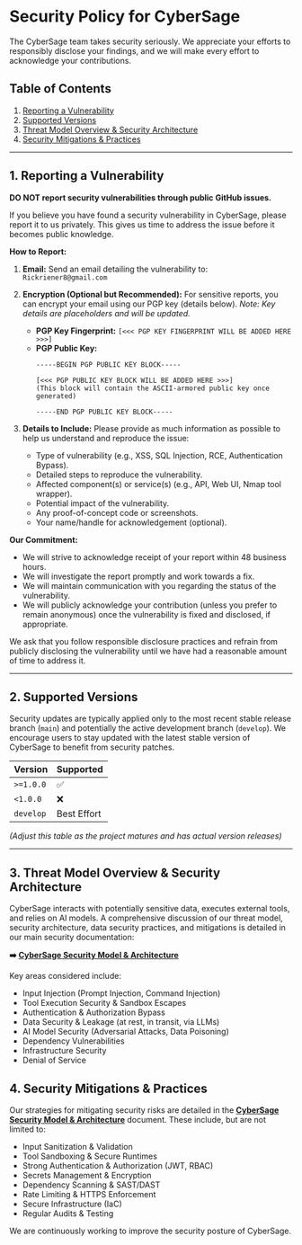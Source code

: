 # Security Policy for CyberSage

The CyberSage team takes security seriously. We appreciate your efforts to responsibly disclose your findings, and we will make every effort to acknowledge your contributions.

## Table of Contents

1.  [Reporting a Vulnerability](#1-reporting-a-vulnerability)
2.  [Supported Versions](#2-supported-versions)
3.  [Threat Model Overview & Security Architecture](#3-threat-model-overview--security-architecture)
4.  [Security Mitigations & Practices](#4-security-mitigations--practices)

---

## 1. Reporting a Vulnerability

**DO NOT report security vulnerabilities through public GitHub issues.**

If you believe you have found a security vulnerability in CyberSage, please report it to us privately. This gives us time to address the issue before it becomes public knowledge.

**How to Report:**

1.  **Email:** Send an email detailing the vulnerability to:
    `Rickriener8@gmail.com`

2.  **Encryption (Optional but Recommended):** For sensitive reports, you can encrypt your email using our PGP key (details below). *Note: Key details are placeholders and will be updated.*
    *   **PGP Key Fingerprint:** `[<<< PGP KEY FINGERPRINT WILL BE ADDED HERE >>>]`
    *   **PGP Public Key:**
        ```pgp
        -----BEGIN PGP PUBLIC KEY BLOCK-----

        [<<< PGP PUBLIC KEY BLOCK WILL BE ADDED HERE >>>]
        (This block will contain the ASCII-armored public key once generated)

        -----END PGP PUBLIC KEY BLOCK-----
        ```

3.  **Details to Include:** Please provide as much information as possible to help us understand and reproduce the issue:
    *   Type of vulnerability (e.g., XSS, SQL Injection, RCE, Authentication Bypass).
    *   Detailed steps to reproduce the vulnerability.
    *   Affected component(s) or service(s) (e.g., API, Web UI, Nmap tool wrapper).
    *   Potential impact of the vulnerability.
    *   Any proof-of-concept code or screenshots.
    *   Your name/handle for acknowledgement (optional).

**Our Commitment:**

*   We will strive to acknowledge receipt of your report within 48 business hours.
*   We will investigate the report promptly and work towards a fix.
*   We will maintain communication with you regarding the status of the vulnerability.
*   We will publicly acknowledge your contribution (unless you prefer to remain anonymous) once the vulnerability is fixed and disclosed, if appropriate.

We ask that you follow responsible disclosure practices and refrain from publicly disclosing the vulnerability until we have had a reasonable amount of time to address it.

---

## 2. Supported Versions

Security updates are typically applied only to the most recent stable release branch (`main`) and potentially the active development branch (`develop`). We encourage users to stay updated with the latest stable version of CyberSage to benefit from security patches.

| Version | Supported          |
| :------ | :----------------- |
| `>=1.0.0` | :white_check_mark: |
| `<1.0.0` | :x:                |
| `develop` | Best Effort        |

*(Adjust this table as the project matures and has actual version releases)*

---

## 3. Threat Model Overview & Security Architecture

CyberSage interacts with potentially sensitive data, executes external tools, and relies on AI models. A comprehensive discussion of our threat model, security architecture, data security practices, and mitigations is detailed in our main security documentation:

**➡️ [CyberSage Security Model & Architecture](/docs/src/security/README.md)**

Key areas considered include:
*   Input Injection (Prompt Injection, Command Injection)
*   Tool Execution Security & Sandbox Escapes
*   Authentication & Authorization Bypass
*   Data Security & Leakage (at rest, in transit, via LLMs)
*   AI Model Security (Adversarial Attacks, Data Poisoning)
*   Dependency Vulnerabilities
*   Infrastructure Security
*   Denial of Service

## 4. Security Mitigations & Practices

Our strategies for mitigating security risks are detailed in the **[CyberSage Security Model & Architecture](/docs/src/security/README.md)** document. These include, but are not limited to:
*   Input Sanitization & Validation
*   Tool Sandboxing & Secure Runtimes
*   Strong Authentication & Authorization (JWT, RBAC)
*   Secrets Management & Encryption
*   Dependency Scanning & SAST/DAST
*   Rate Limiting & HTTPS Enforcement
*   Secure Infrastructure (IaC)
*   Regular Audits & Testing

We are continuously working to improve the security posture of CyberSage.
```
